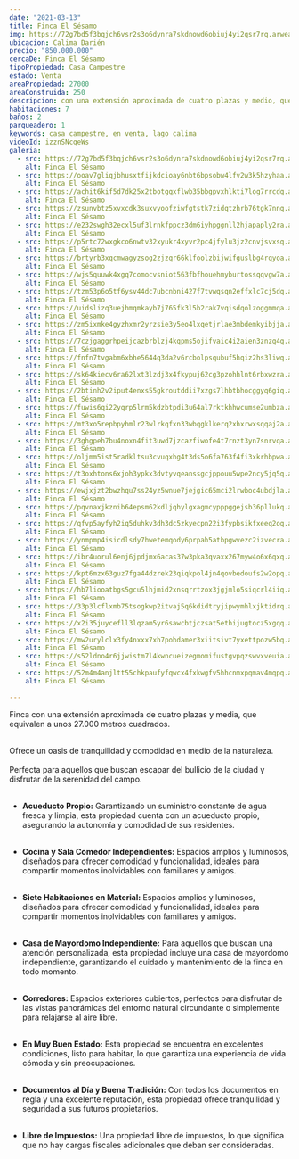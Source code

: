 ```yaml
---
date: "2021-03-13"
title: Finca El Sésamo
img: https://72g7bd5f3bqjch6vsr2s3o6dynra7skdnowd6obiuj4yi2qsr7rq.arweave.ar/_o3wj6XYYJEf1ZR1LbvDw2IPyUNrrD84KKJ5hGoSj-M
ubicacion: Calima Darién
precio: "850.000.000"
cercaDe: Finca El Sésamo
tipoPropiedad: Casa Campestre
estado: Venta
areaPropiedad: 27000
areaConstruida: 250
descripcion: con una extensión aproximada de cuatro plazas y medio, que equivalen a unos 27.000 metros cuadrados, ofrece un oasis de tranquilidad y comodidad en medio de la naturaleza. Perfecta para aquellos que buscan escapar del bullicio de la ciudad y disfrutar de la serenidad del campo.
habitaciones: 7
baños: 2
parqueadero: 1
keywords: casa campestre, en venta, lago calima
videoId: izznSNcqeWs
galeria:
  - src: https://72g7bd5f3bqjch6vsr2s3o6dynra7skdnowd6obiuj4yi2qsr7rq.arweave.ar/_o3wj6XYYJEf1ZR1LbvDw2IPyUNrrD84KKJ5hGoSj-M
    alt: Finca El Sésamo
  - src: https://ooav7gliqjbhusxtfijkdcioay6nbt6bpsobw4lfv2w3k5hzyhaa.arweave.ar/c4FfmWiCQnpK8yoSoYkOBjzQz8F8nBtxZa6ttXT5wcA
    alt: Finca El Sésamo
  - src: https://achit6kif5d7dk25x2tbotgqxflwb35bbgpvxhlkti7log7rrcdq.arweave.ar/AI6J-UgvR_GrXb6mF0zQuVdg76EJn1udapo-txvxiIc
    alt: Finca El Sésamo
  - src: https://zsunvbtz5xvxcdk3suxvyoofziwfgtstk7zidqtzhrb76tgk7nnq.arweave.ar/zKjahnnt63ENW5UvXDnFyixTTlNX8oHCeTxD_0zK-1s
    alt: Finca El Sésamo
  - src: https://e232swgh32ecxl5uf3lrnkfppcz3dm6iyhpggnll2hjapaply2ra.arweave.ar/JrepWMfeiCuvtC7XFqiveLOxs8jB3mM1a9HSB4HrxqI
    alt: Finca El Sésamo
  - src: https://p5rtc72wxgkco6nwtv32xyukr4xyvr2pc4jfylu3jz2cnvjsvxsq.arweave.ar/f2Mxf1a5lCd5tp13q-KKjy-Kx08XElwum050JtUyreU
    alt: Finca El Sésamo
  - src: https://brtyrb3xqcmwagyzsog2zjzqr66klfoolzbijwifguslbg4rqyoa.arweave.ar/DGeIh3eAmWAbGZONrKcwj7yllc5eQoTZBTUksJuRhhw
    alt: Finca El Sésamo
  - src: https://wjs5quuwk4xgq7comocvsniot563fbfhouehmyburtossqqvgw7a.arweave.ar/smXYUpZXLmh8TmOFWTUOn32yhKd1CHZgNIzdKUIVNb4
    alt: Finca El Sésamo
  - src: https://tzm53p6o5tf6ysv44dc7ubcnbni427f7tvwqsqn2effxlc7cj5dq.arweave.ar/nlndv87sy-xKvODF-gRNC1HNfL-dbQlBuiFLdYviT0c
    alt: Finca El Sésamo
  - src: https://uidslizq3uejhmqmkayb7j765fk3l5b2rak7vqisdqolzoggmmqa.arweave.ar/ogclozDdCJOyDFAwH6f-6VW19DqIFfrBEhwcvLjGYyA
    alt: Finca El Sésamo
  - src: https://zm5ixmke4gyzhxmr2yrzsie3y5eo4lxqetjrlae3mbdemkyibjja.arweave.ar/yzqLsUThsZPdkdYjmSCbx0juLvAk0xWAm2BGRisIClI
    alt: Finca El Sésamo
  - src: https://7czjgaggrhpeijcazbrblzj4kqpms5ojifvaic4i2aien3znzq4q.arweave.ar/-LKTAMaJ3kQkQMhiFeU8VB7JdclBagQLiNAQRu8tzDk
    alt: Finca El Sésamo
  - src: https://fnfn7tvgabm6xbhe5644q3da2v6rcbolpsqubuf5hqiz2hs3liwq.arweave.ar/K0rfzqYAWeuE5O-5yGxg1X0RBct8oUDQvTwRnR5bWi0
    alt: Finca El Sésamo
  - src: https://sk64kiecv6ra62lxt3lzdj3x4fkypuj62cg3pzohhlnt6rbxwzra.arweave.ar/kr3FIIKvog9pd57Xkad34VWH0T7QjbflxzrbP0Q3tmI
    alt: Finca El Sésamo
  - src: https://2btinh2v2iput4enxs55gkroutddii7xzgs7lhbtbhocggyq6giq.arweave.ar/0GaGn1XSH0nwjby70youpMY0I_fJpfWcMwncIxsQ8ZE
    alt: Finca El Sésamo
  - src: https://fuwis6qi22yqrp5lrm5kdzbtpdi3u64al7rktkhhwcumse2umbza.arweave.ar/LSyJegjWsQi_q4s6oeQzeNG6e4Bf4qmo57CoyRNUYHI
    alt: Finca El Sésamo
  - src: https://mt3xo5repbpyhmlr23wlrkqfxn33wbqgklkerq2xhxrwxsqqaj2a.arweave.ar/ZPd3diR4X4OxcdbsuKoFu3e7BgZS1EjDVz3ja8oQAnQ
    alt: Finca El Sésamo
  - src: https://3ghgpeh7bu4noxn4fit3uwd7jzcazfiwofe4t7rnzt3yn7snrvqa.arweave.ar/2Y5nkP8NONddvConulh_TkQMlRZxScn-Lcz3hv5NjWA
    alt: Finca El Sésamo
  - src: https://oljmm5ist5radkltsu3cvuqxhg4t3ds5o6fa763f4fi3xkrhbpwa.arweave.ar/ctLGdRKfYgGpc5U2KtIXObk9jl13ig_7ZeFRu6onC-w
    alt: Finca El Sésamo
  - src: https://t3oxhtons6xjoh3ypkx3dvtyvqeanssgcjppouu5wpe2ncy5jq5q.arweave.ar/nt1zzc2XrpcfeHqvsdZ4rAgGykYSXvdSnbPJposdTDs
    alt: Finca El Sésamo
  - src: https://ewjxjzt2bwzhqu7ss24yz5wnue7jejgic65mci2lrwboc4ubdjla.arweave.ar/JZN05noNsnhT8pa5jPbNoT6SJMgXusEjS42C4XKBGlY
    alt: Finca El Sésamo
  - src: https://pqvnaxjkznib64epsm62kdljqhylgxagmcypppggejsb36pllukq.arweave.ar/fCrQXSrLUB9wj5M9pQ1pgfCzXAZgsPe8xiJkHfnrXRU
    alt: Finca El Sésamo
  - src: https://qfvp5ayfyh2iq5duhkv3dh3dc5zkyecpn22i3fypbsikfxeeq2oq.arweave.ar/gWr-gwXB9Ih0dDqrsZ9jF3KsEE9utI2XDwyQotyEhp0
    alt: Finca El Sésamo
  - src: https://ynmpmp4isicdlsdy7hwetemqody6prpah5atbpgwvezc2izvecra.arweave.ar/w1j2P4iSBDXIePnsSZGQcPHnxeA_QTC81qkyLSM1IKI
    alt: Finca El Sésamo
  - src: https://ibr4uorul6enj6jpdjmx6acas37w3pka3qvaxx267myw4o6x6qxq.arweave.ar/QGPKOjRfiNT5LxpZfwBAlv9tvUDcKgvfXvsxbjvX9C8
    alt: Finca El Sésamo
  - src: https://kpt6mzx63guz7fga44dzrek23qiqkpol4jn4qovbedoufs2w2opq.arweave.ar/U-fmZv7ZqZ-UwOcHmJFa3BEFPcviW8g6oSDdQstW058
    alt: Finca El Sésamo
  - src: https://hb7liooatbgs5gcu5lhjmid2xnsqrrtzox3jgjmlo5siqcrl4iiq.arweave.ar/OH60OcCYTS6YVOrOliB6u2UIxnl19pMli3dkiAor4hE
    alt: Finca El Sésamo
  - src: https://33p3lcflxmb75tsogkwp2itvaj5q6kdidtryjipwymhlxjktidrq.arweave.ar/3t-1iKu7A_7OTjKs_SJ1AnsPKGgc44Sh9sMOu6VTQOM
    alt: Finca El Sésamo
  - src: https://x2i35juycefll3lqzam5yr6sawcbtjczsat5ethijugtocz5xgqq.arweave.ar/vpG-ppgRCrXtcMgZ3EfSBYQZpFmQJ9JM6E0NNws9uaE
    alt: Finca El Sésamo
  - src: https://mw2urylclx3fy4nxxx7xh7pohdamer3xiitsivt7yxettpozw5bq.arweave.ar/ZbVI4WJd9lxxt73_c_3uOMDCR3dCJyRWf8XJOb3Zt0M
    alt: Finca El Sésamo
  - src: https://s52ldno4r6jjwistm7l4kwncueizegmomifustgvpqzswvxveuia.arweave.ar/l3SxtdyPkpsiU2fXxVmioRGSGY5iC0lM1XwzK1b1JRA
    alt: Finca El Sésamo
  - src: https://52m4m4anjltt55chkpaufyfqwcx4fxkwgfv5hhcnmxpqmav4mqpq.arweave.ar/7pnGcA1K5z70R1PBQuCwsK_C3VYxa9OcTWXfBgK8ZB8
    alt: Finca El Sésamo

---
```

Finca con una extensión aproximada de cuatro plazas y media, que equivalen a unos 27.000 metros cuadrados.<br><br>
            
Ofrece un oasis de tranquilidad y comodidad en medio de la naturaleza.<br><br>
Perfecta para aquellos que buscan escapar del bullicio de la ciudad y disfrutar de la serenidad del campo. <br><br>

- **Acueducto Propio:** Garantizando un suministro constante de agua fresca y limpia, esta propiedad cuenta con un acueducto propio, asegurando la autonomía y comodidad de sus residentes.<br><br>

- **Cocina y Sala Comedor Independientes:** Espacios amplios y luminosos, diseñados para ofrecer comodidad y funcionalidad, ideales para compartir momentos inolvidables con familiares y amigos.<br><br>

- **Siete Habitaciones en Material:** Espacios amplios y luminosos, diseñados para ofrecer comodidad y funcionalidad, ideales para compartir momentos inolvidables con familiares y amigos.<br><br>

- **Casa de Mayordomo Independiente:** Para aquellos que buscan una atención personalizada, esta propiedad incluye una casa de mayordomo independiente, garantizando el cuidado y mantenimiento de la finca en todo momento.<br><br>

- **Corredores:** Espacios exteriores cubiertos, perfectos para disfrutar de las vistas panorámicas del entorno natural circundante o simplemente para relajarse al aire libre.<br><br>

- **En Muy Buen Estado:** Esta propiedad se encuentra en excelentes condiciones, listo para habitar, lo que garantiza una experiencia de vida cómoda y sin preocupaciones.<br><br>

- **Documentos al Día y Buena Tradición:** Con todos los documentos en regla y una excelente reputación, esta propiedad ofrece tranquilidad y seguridad a sus futuros propietarios. <br><br>

- **Libre de Impuestos:** Una propiedad libre de impuestos, lo que significa que no hay cargas fiscales adicionales que deban ser consideradas.<br><br>
